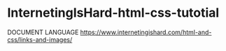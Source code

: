 # InternetingIsHard-html-css-tutotial

DOCUMENT LANGUAGE https://www.internetingishard.com/html-and-css/links-and-images/
